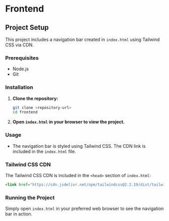 # Frontend

## Project Setup

This project includes a navigation bar created in `index.html` using Tailwind CSS via CDN.

### Prerequisites

- Node.js
- Git

### Installation

1. **Clone the repository:**

    ```bash
    git clone <repository-url>
    cd frontend
    ```

2. **Open `index.html` in your browser to view the project.**

### Usage

- The navigation bar is styled using Tailwind CSS. The CDN link is included in the `index.html` file.

### Tailwind CSS CDN

The Tailwind CSS CDN is included in the `<head>` section of `index.html`:

```html
<link href="https://cdn.jsdelivr.net/npm/tailwindcss@2.2.19/dist/tailwind.min.css" rel="stylesheet">
```
### Running the Project
Simply open `index.html` in your preferred web browser to see the navigation bar in action.